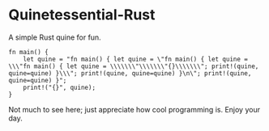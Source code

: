 # Quinetessential-Rust
A simple Rust quine for fun. 

```
fn main() {
    let quine = "fn main() { let quine = \"fn main() { let quine = \\\"fn main() { let quine = \\\\\\\"\\\\\\\"{}\\\\\\\"; print!(quine, quine=quine) }\\\"; print!(quine, quine=quine) }\n\"; print!(quine, quine=quine) }";
    print!("{}", quine);
}
```

Not much to see here; just appreciate how cool programming is. Enjoy your day.
